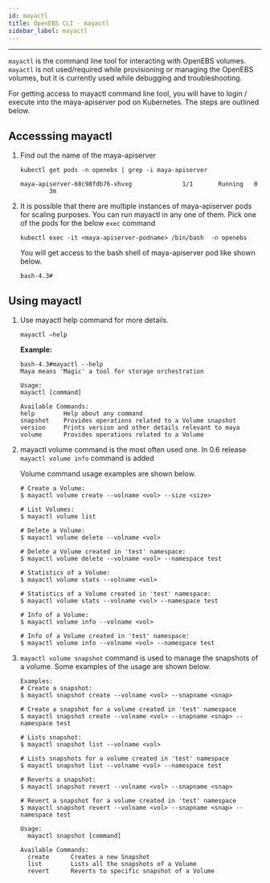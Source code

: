 ```yaml
---
id: mayactl
title: OpenEBS CLI - mayactl
sidebar_label: mayactl
---
```

------

`mayactl` is the command line tool for interacting with OpenEBS volumes. `mayactl` is not used/required while provisioning or managing the OpenEBS volumes, but it is currently used while debugging and troubleshooting. 

For getting access to mayactl command line tool, you will have to login / execute into the maya-apiserver pod on Kubernetes. The steps are outlined below.

## Accesssing mayactl

1. Find out the name of the maya-apiserver

   ```
   kubectl get pods -n openebs | grep -i maya-apiserver
   ```
   `maya-apiserver-68c98fdb76-xhvxg              1/1       Running   0          3m `

2. It is possible that there are multiple instances of maya-apiserver pods for scaling purposes. You can run mayactl in any one of them. Pick one of the pods for the below `exec` command

   ```
   kubectl exec -it <maya-apiserver-podname> /bin/bash  -n openebs
   ```

   You will get access to the bash shell of maya-apiserver pod like shown below.

   `bash-4.3# ` 

## Using mayactl

1. Use mayactl help command for more details.

   ```
   mayactl —help 
   ```

   **Example:**

   ```
   bash-4.3#mayactl --help
   Maya means 'Magic' a tool for storage orchestration
      
   Usage:
   mayactl [command]
      
   Available Commands:
   help        Help about any command
   snapshot    Provides operations related to a Volume snapshot
   version     Prints version and other details relevant to maya
   volume      Provides operations related to a Volume
   ```

2. mayactl volume command is the most often used one. In 0.6 release `mayactl volume info` command is added

   Volume command usage examples are shown below.

   ```
   # Create a Volume:
   $ mayactl volume create --volname <vol> --size <size>
     
   # List Volumes:
   $ mayactl volume list
      
   # Delete a Volume:
   $ mayactl volume delete --volname <vol>
      
   # Delete a Volume created in 'test' namespace:
   $ mayactl volume delete --volname <vol> --namespace test
      
   # Statistics of a Volume:
   $ mayactl volume stats --volname <vol>
      
   # Statistics of a Volume created in 'test' namespace:
   $ mayactl volume stats --volname <vol> --namespace test
      
   # Info of a Volume:
   $ mayactl volume info --volname <vol>

   # Info of a Volume created in 'test' namespace:
   $ mayactl volume info --volname <vol> --namespace test
   ```

   

3. `mayactl volume snapshot` command is used to manage the snapshots of a volume. Some examples of the usage are shown below. 

   ```
   Examples:
   # Create a snapshot:
   $ mayactl snapshot create --volname <vol> --snapname <snap>
   
   # Create a snapshot for a volume created in 'test' namespace
   $ mayactl snapshot create --volname <vol> --snapname <snap> --namespace test
   
   # Lists snapshot:
   $ mayactl snapshot list --volname <vol>
   
   # Lists snapshots for a volume created in 'test' namespace
   $ mayactl snapshot list --volname <vol> --namespace test
   
   # Reverts a snapshot:
   $ mayactl snapshot revert --volname <vol> --snapname <snap>
   
   # Revert a snapshot for a volume created in 'test' namespace
   $ mayactl snapshot revert --volname <vol> --snapname <snap> --namespace test
   
   Usage:
     mayactl snapshot [command]
   
   Available Commands:
     create      Creates a new Snapshot
     list        Lists all the snapshots of a Volume
     revert      Reverts to specific snapshot of a Volume
   ```


<!-- Hotjar Tracking Code for https://docs.openebs.io -->
<script>
   (function(h,o,t,j,a,r){
       h.hj=h.hj||function(){(h.hj.q=h.hj.q||[]).push(arguments)};
       h._hjSettings={hjid:785693,hjsv:6};
       a=o.getElementsByTagName('head')[0];
       r=o.createElement('script');r.async=1;
       r.src=t+h._hjSettings.hjid+j+h._hjSettings.hjsv;
       a.appendChild(r);
   })(window,document,'https://static.hotjar.com/c/hotjar-','.js?sv=');
</script>
